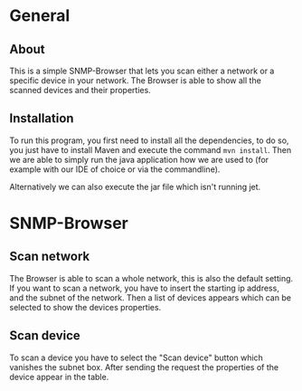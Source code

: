 # General
## About
This is a simple SNMP-Browser that lets you scan either a network or a specific device in your network. The Browser is
able to show all the scanned devices and their properties.

## Installation
To run this program, you first need to install all the dependencies, to do so, you just have to install Maven and execute
the command `mvn install`. Then we are able to simply run the java application how we are used to (for example with our 
IDE of choice or via the commandline).

Alternatively we can also execute the jar file which isn't running jet.

# SNMP-Browser
## Scan network
The Browser is able to scan a whole network, this is also the default setting. If you want to scan a network, you have
to insert the starting ip address, and the subnet of the network. Then a list of devices appears which can be selected 
to show the devices properties.

## Scan device
To scan a device you have to select the "Scan device" button which vanishes the subnet box. After sending the request 
the properties of the device appear in the table.
